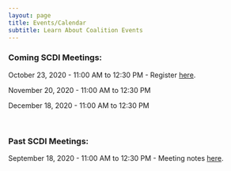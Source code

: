 ```yaml
---
layout: page
title: Events/Calendar
subtitle: Learn About Coalition Events
---
```

### **Coming SCDI Meetings:** 

October 23, 2020 - 11:00 AM to 12:30 PM - Register [here](https://us02web.zoom.us/meeting/register/tZ0kc-yoqDoqG9HsbBR8DsKmYluIRGvSumu4).

November 20, 2020 - 11:00 AM to 12:30 PM

December 18, 2020 - 11:00 AM to 12:30 PM

 <br>

### **Past SCDI Meetings:**

September 18, 2020 - 11:00 AM to 12:30 PM - Meeting notes [here](https://www.valleyvision.org/wp-content/uploads/SCDI_MeetingNotes_9.18.20.pdf).